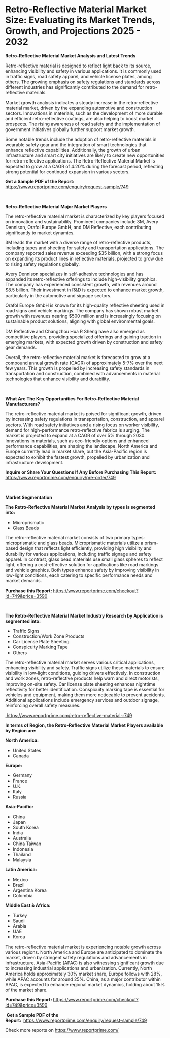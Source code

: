 <p><h1>Retro-Reflective Material Market Size: Evaluating its Market Trends, Growth, and Projections 2025 - 2032</h1></p><p><strong>Retro-Reflective Material Market Analysis and Latest Trends</strong></p>
<p><p>Retro-reflective material is designed to reflect light back to its source, enhancing visibility and safety in various applications. It is commonly used in traffic signs, road safety apparel, and vehicle license plates, among others. The growing emphasis on safety regulations and standards across different industries has significantly contributed to the demand for retro-reflective materials.</p><p>Market growth analysis indicates a steady increase in the retro-reflective material market, driven by the expanding automotive and construction sectors. Innovations in materials, such as the development of more durable and efficient retro-reflective coatings, are also helping to boost market prospects. The rising awareness of road safety and the implementation of government initiatives globally further support market growth.</p><p>Some notable trends include the adoption of retro-reflective materials in wearable safety gear and the integration of smart technologies that enhance reflective capabilities. Additionally, the growth of urban infrastructure and smart city initiatives are likely to create new opportunities for retro-reflective applications. The Retro-Reflective Material Market is expected to grow at a CAGR of 4.20% during the forecast period, reflecting strong potential for continued expansion in various sectors.</p></p>
<p><strong>Get a Sample PDF of the Report:&nbsp;</strong> <a href="https://www.reportprime.com/enquiry/request-sample/749?utm_campaign=2465&utm_medium=2&utm_source=Github&utm_content=ia&utm_term=18032025&utm_id=retro-reflective-material">https://www.reportprime.com/enquiry/request-sample/749</a></p>
<p>&nbsp;</p>
<p><strong>Retro-Reflective Material Major Market Players</strong></p>
<p><p>The retro-reflective material market is characterized by key players focused on innovation and sustainability. Prominent companies include 3M, Avery Dennison, Orafol Europe GmbH, and DM Reflective, each contributing significantly to market dynamics.</p><p>3M leads the market with a diverse range of retro-reflective products, including tapes and sheeting for safety and transportation applications. The company reported sales revenue exceeding $35 billion, with a strong focus on expanding its product lines in reflective materials, projected to grow due to rising safety regulations globally.</p><p>Avery Dennison specializes in self-adhesive technologies and has expanded its retro-reflective offerings to include high-visibility graphics. The company has experienced consistent growth, with revenues around $8.5 billion. Their investment in R&D is expected to enhance market growth, particularly in the automotive and signage sectors.</p><p>Orafol Europe GmbH is known for its high-quality reflective sheeting used in road signs and vehicle markings. The company has shown robust market growth with revenues nearing $500 million and is increasingly focusing on sustainable product solutions, aligning with global environmental goals.</p><p>DM Reflective and Changzhou Hua R Sheng have also emerged as competitive players, providing specialized offerings and gaining traction in emerging markets, with expected growth driven by construction and safety gear demands.</p><p>Overall, the retro-reflective material market is forecasted to grow at a compound annual growth rate (CAGR) of approximately 5-7% over the next few years. This growth is propelled by increasing safety standards in transportation and construction, combined with advancements in material technologies that enhance visibility and durability.</p></p>
<p>&nbsp;</p>
<p><strong>What Are The Key Opportunities For Retro-Reflective Material Manufacturers?</strong></p>
<p><p>The retro-reflective material market is poised for significant growth, driven by increasing safety regulations in transportation, construction, and apparel sectors. With road safety initiatives and a rising focus on worker visibility, demand for high-performance retro-reflective fabrics is surging. The market is projected to expand at a CAGR of over 5% through 2030. Innovations in materials, such as eco-friendly options and enhanced performance capabilities, are shaping the landscape. North America and Europe currently lead in market share, but the Asia-Pacific region is expected to exhibit the fastest growth, propelled by urbanization and infrastructure development.</p></p>
<p><strong>Inquire or Share Your Questions If Any Before Purchasing This Report:</strong> <a href="https://www.reportprime.com/enquiry/pre-order/749?utm_campaign=2465&utm_medium=2&utm_source=Github&utm_content=ia&utm_term=18032025&utm_id=retro-reflective-material">https://www.reportprime.com/enquiry/pre-order/749</a></p>
<p>&nbsp;</p>
<p><strong>Market Segmentation</strong></p>
<p><strong>The Retro-Reflective Material Market Analysis by types is segmented into:</strong></p>
<p><ul><li>Microprismatic</li><li>Glass Beads</li></ul></p>
<p><p>The retro-reflective material market consists of two primary types: microprismatic and glass beads. Microprismatic materials utilize a prism-based design that reflects light efficiently, providing high visibility and durability for various applications, including traffic signage and safety apparel. In contrast, glass bead materials use small glass spheres to reflect light, offering a cost-effective solution for applications like road markings and vehicle graphics. Both types enhance safety by improving visibility in low-light conditions, each catering to specific performance needs and market demands.</p></p>
<p><strong>Purchase this Report:&nbsp;</strong><a href="https://www.reportprime.com/checkout?id=749&price=3590&utm_campaign=2465&utm_medium=2&utm_source=Github&utm_content=ia&utm_term=18032025&utm_id=retro-reflective-material">https://www.reportprime.com/checkout?id=749&price=3590</a></p>
<p>&nbsp;</p>
<p><strong>The Retro-Reflective Material Market Industry Research by Application is segmented into:</strong></p>
<p><ul><li>Traffic Signs</li><li>Construction/Work Zone Products</li><li>Car License Plate Sheeting</li><li>Conspicuity Marking Tape</li><li>Others</li></ul></p>
<p><p>The retro-reflective material market serves various critical applications, enhancing visibility and safety. Traffic signs utilize these materials to ensure visibility in low-light conditions, guiding drivers effectively. In construction and work zones, retro-reflective products help warn and direct motorists, improving on-site safety. Car license plate sheeting enhances nighttime reflectivity for better identification. Conspicuity marking tape is essential for vehicles and equipment, making them more noticeable to prevent accidents. Additional applications include emergency services and outdoor signage, reinforcing overall safety measures.</p></p>
<p><a href="https://www.reportprime.com/retro-reflective-material-r749?utm_campaign=2465&utm_medium=2&utm_source=Github&utm_content=ia&utm_term=18032025&utm_id=retro-reflective-material">&nbsp;https://www.reportprime.com/retro-reflective-material-r749</a></p>
<p><strong>In terms of Region, the Retro-Reflective Material Market Players available by Region are:</strong></p>
<p>
    <p> <strong> North America: </strong>
        <ul>
            <li>United States</li>
            <li>Canada</li>
        </ul>
        </p> 
    <p> <strong> Europe: </strong>
        <ul>
            <li>Germany</li>
            <li>France</li>
            <li>U.K.</li>
            <li>Italy</li>
            <li>Russia</li>
        </ul>
        </p> 
    <p> <strong> Asia-Pacific: </strong>
        <ul>
            <li>China</li>
            <li>Japan</li>
            <li>South Korea</li>
            <li>India</li>
            <li>Australia</li>
            <li>China Taiwan</li>
            <li>Indonesia</li>
            <li>Thailand</li>
            <li>Malaysia</li>
        </ul>
        </p> 
    <p> <strong> Latin America: </strong>
        <ul>
            <li>Mexico</li>
            <li>Brazil</li>
            <li>Argentina Korea</li>
            <li>Colombia</li>
        </ul>
        </p> 
    <p> <strong> Middle East & Africa: </strong>
        <ul>
            <li>Turkey</li>
            <li>Saudi</li>
            <li>Arabia</li>
            <li>UAE</li>
            <li>Korea</li>
        </ul>
    </p>
    </p>
<p><p>The retro-reflective material market is experiencing notable growth across various regions. North America and Europe are anticipated to dominate the market, driven by stringent safety regulations and advancements in infrastructure. Asia-Pacific (APAC) is also witnessing significant growth due to increasing industrial applications and urbanization. Currently, North America holds approximately 30% market share, Europe follows with 28%, while APAC accounts for around 25%. China, as a major contributor within APAC, is expected to enhance regional market dynamics, holding about 15% of the market share.</p></p>
<p><strong>Purchase this Report: </strong><a href="https://www.reportprime.com/checkout?id=749&price=3590&utm_campaign=2465&utm_medium=2&utm_source=Github&utm_content=ia&utm_term=18032025&utm_id=retro-reflective-material">https://www.reportprime.com/checkout?id=749&price=3590</a></p>
<p>&nbsp;<strong>Get a Sample PDF of the Report:&nbsp;&nbsp;</strong><a href="https://www.reportprime.com/enquiry/request-sample/749?utm_campaign=2465&utm_medium=2&utm_source=Github&utm_content=ia&utm_term=18032025&utm_id=retro-reflective-material">https://www.reportprime.com/enquiry/request-sample/749</a></p>
<p><strong></strong></p>
<p>Check more reports on <a href="https://www.reportprime.com/?utm_campaign=2465&utm_medium=2&utm_source=Github&utm_content=ia&utm_term=18032025&utm_id=retro-reflective-material">https://www.reportprime.com/</a></p>